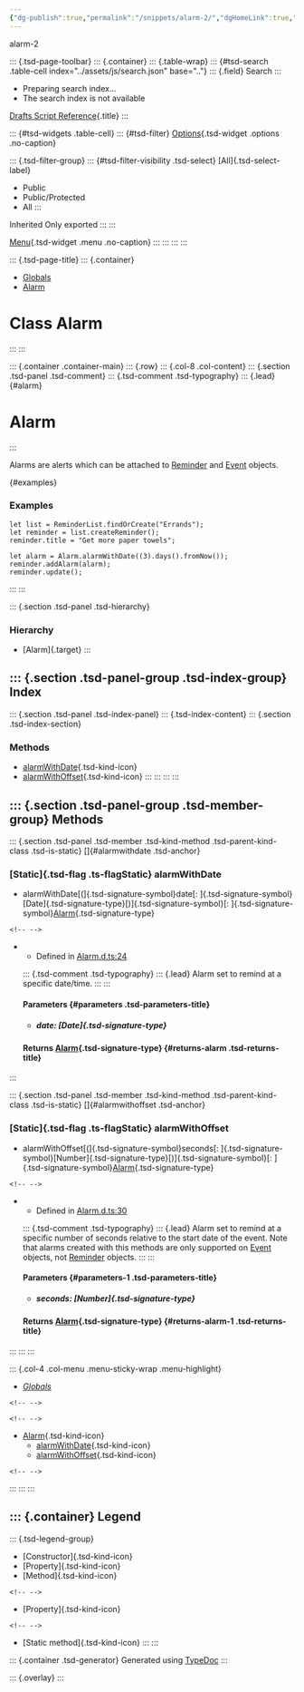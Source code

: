 ```yaml
---
{"dg-publish":true,"permalink":"/snippets/alarm-2/","dgHomeLink":true,"dgPassFrontmatter":false}
---
```


alarm-2

::: {.tsd-page-toolbar}
::: {.container}
::: {.table-wrap}
::: {#tsd-search .table-cell index="../assets/js/search.json" base=".."}
::: {.field}
Search
:::

-   Preparing search index\...
-   The search index is not available

[Drafts Script Reference](../index.html){.title}
:::

::: {#tsd-widgets .table-cell}
::: {#tsd-filter}
[Options](#){.tsd-widget .options .no-caption}

::: {.tsd-filter-group}
::: {#tsd-filter-visibility .tsd-select}
[All]{.tsd-select-label}

-   Public
-   Public/Protected
-   All
:::

Inherited Only exported
:::
:::

[Menu](#){.tsd-widget .menu .no-caption}
:::
:::
:::
:::

::: {.tsd-page-title}
::: {.container}
-   [Globals](../globals.html)
-   [Alarm](alarm.html)

Class Alarm
===========
:::
:::

::: {.container .container-main}
::: {.row}
::: {.col-8 .col-content}
::: {.section .tsd-panel .tsd-comment}
::: {.tsd-comment .tsd-typography}
::: {.lead}
[](#alarm){#alarm}

Alarm
=====
:::

Alarms are alerts which can be attached to [Reminder](reminder.html) and
[Event](event.html) objects.

[](#examples){#examples}

### Examples

    let list = ReminderList.findOrCreate("Errands");
    let reminder = list.createReminder();
    reminder.title = "Get more paper towels";

    let alarm = Alarm.alarmWithDate((3).days().fromNow());
    reminder.addAlarm(alarm);
    reminder.update();
:::
:::

::: {.section .tsd-panel .tsd-hierarchy}
### Hierarchy

-   [Alarm]{.target}
:::

::: {.section .tsd-panel-group .tsd-index-group}
Index
-----

::: {.section .tsd-panel .tsd-index-panel}
::: {.tsd-index-content}
::: {.section .tsd-index-section}
### Methods

-   [alarmWithDate](alarm.html#alarmwithdate){.tsd-kind-icon}
-   [alarmWithOffset](alarm.html#alarmwithoffset){.tsd-kind-icon}
:::
:::
:::
:::

::: {.section .tsd-panel-group .tsd-member-group}
Methods
-------

::: {.section .tsd-panel .tsd-member .tsd-kind-method .tsd-parent-kind-class .tsd-is-static}
[]{#alarmwithdate .tsd-anchor}

### [Static]{.tsd-flag .ts-flagStatic} alarmWithDate

-   alarmWithDate[(]{.tsd-signature-symbol}date[:
    ]{.tsd-signature-symbol}[Date]{.tsd-signature-type}[)]{.tsd-signature-symbol}[:
    ]{.tsd-signature-symbol}[Alarm](alarm.html){.tsd-signature-type}

```{=html}
<!-- -->
```
-   -   Defined in
        [Alarm.d.ts:24](https://github.com/agiletortoise/drafts-script-reference/blob/bb281e8/src/Alarm.d.ts#L24)

    ::: {.tsd-comment .tsd-typography}
    ::: {.lead}
    Alarm set to remind at a specific date/time.
    :::
    :::

    #### Parameters {#parameters .tsd-parameters-title}

    -   ##### date: [Date]{.tsd-signature-type}

    #### Returns [Alarm](alarm.html){.tsd-signature-type} {#returns-alarm .tsd-returns-title}
:::

::: {.section .tsd-panel .tsd-member .tsd-kind-method .tsd-parent-kind-class .tsd-is-static}
[]{#alarmwithoffset .tsd-anchor}

### [Static]{.tsd-flag .ts-flagStatic} alarmWithOffset

-   alarmWithOffset[(]{.tsd-signature-symbol}seconds[:
    ]{.tsd-signature-symbol}[Number]{.tsd-signature-type}[)]{.tsd-signature-symbol}[:
    ]{.tsd-signature-symbol}[Alarm](alarm.html){.tsd-signature-type}

```{=html}
<!-- -->
```
-   -   Defined in
        [Alarm.d.ts:30](https://github.com/agiletortoise/drafts-script-reference/blob/bb281e8/src/Alarm.d.ts#L30)

    ::: {.tsd-comment .tsd-typography}
    ::: {.lead}
    Alarm set to remind at a specific number of seconds relative to the
    start date of the event. Note that alarms created with this methods
    are only supported on [Event](event.html) objects, not
    [Reminder](reminder.html) objects.
    :::
    :::

    #### Parameters {#parameters-1 .tsd-parameters-title}

    -   ##### seconds: [Number]{.tsd-signature-type}

    #### Returns [Alarm](alarm.html){.tsd-signature-type} {#returns-alarm-1 .tsd-returns-title}
:::
:::
:::

::: {.col-4 .col-menu .menu-sticky-wrap .menu-highlight}
-   [*Globals*](../globals.html)

```{=html}
<!-- -->
```

```{=html}
<!-- -->
```
-   [Alarm](alarm.html){.tsd-kind-icon}
    -   [alarmWithDate](alarm.html#alarmwithdate){.tsd-kind-icon}
    -   [alarmWithOffset](alarm.html#alarmwithoffset){.tsd-kind-icon}

```{=html}
<!-- -->
```
:::
:::
:::

::: {.container}
Legend
------

::: {.tsd-legend-group}
-   [Constructor]{.tsd-kind-icon}
-   [Property]{.tsd-kind-icon}
-   [Method]{.tsd-kind-icon}

```{=html}
<!-- -->
```
-   [Property]{.tsd-kind-icon}

```{=html}
<!-- -->
```
-   [Static method]{.tsd-kind-icon}
:::
:::

::: {.container .tsd-generator}
Generated using [TypeDoc](https://typedoc.org/)
:::

::: {.overlay}
:::
